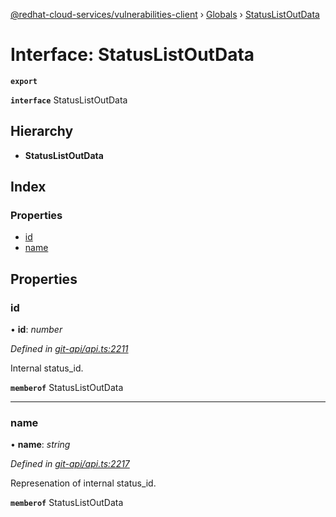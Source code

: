 [@redhat-cloud-services/vulnerabilities-client](../README.md) › [Globals](../globals.md) › [StatusListOutData](statuslistoutdata.md)

# Interface: StatusListOutData

**`export`** 

**`interface`** StatusListOutData

## Hierarchy

* **StatusListOutData**

## Index

### Properties

* [id](statuslistoutdata.md#id)
* [name](statuslistoutdata.md#name)

## Properties

###  id

• **id**: *number*

*Defined in [git-api/api.ts:2211](https://github.com/RedHatInsights/javascript-clients.gi/blob/master/packages/vulnerabilities/git-api/api.ts#L2211)*

Internal status_id.

**`memberof`** StatusListOutData

___

###  name

• **name**: *string*

*Defined in [git-api/api.ts:2217](https://github.com/RedHatInsights/javascript-clients.gi/blob/master/packages/vulnerabilities/git-api/api.ts#L2217)*

Represenation of internal status_id.

**`memberof`** StatusListOutData
